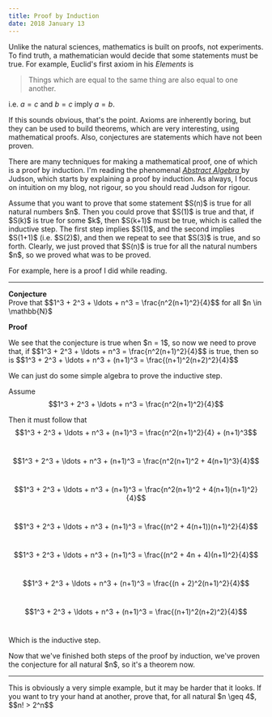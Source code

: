 ```yaml
---
title: Proof by Induction
date: 2018 January 13
---
```


<p>Unlike the natural sciences, mathematics is built on proofs, not
experiments. To find truth, a mathematician would decide that some
statements must be true. For example, Euclid's first axiom in his
<i>Elements</i> is

<blockquote>
	Things which are equal to the same thing are also equal to one another.
</blockquote>

i.e. $a = c$ and $b = c$ imply $a = b$. </p>

<p>If this sounds obvious, that's the point. Axioms are inherently boring, but
they can be used to build theorems, which are very interesting, using
mathematical proofs. Also, conjectures are statements which have not been
proven.</p>

<p>There are many techniques for making a mathematical proof, one of which is a
proof by induction. I'm reading the phenomenal
<a href="http://abstract.ups.edu/download/aata-20130816.pdf">
	<i>Abstract Algebra</i>
</a> by Judson, which starts by explaining a proof by induction. As always, I
focus on intuition on my blog, not rigour, so you should read Judson for
rigour.</p>

<p>Assume that you want to prove that some statement $S(n)$ is true for all
natural numbers $n$. Then you could prove that $S(1)$ is true and that, if
$S(k)$ is true for some $k$, then $S(k+1)$ must be true, which is called the
inductive step. The first step implies $S(1)$, and the second implies $S(1+1)$
(i.e. $S(2)$), and then we repeat to see that $S(3)$ is true, and so forth.
Clearly, we just proved that $S(n)$ is true for all the natural numbers $n$, so
we proved what was to be proved.</p>

<p>For example, here is a proof I did while reading.</p>

<hr />
<p><strong>Conjecture</strong><br />
Prove that
$$1^3 + 2^3 + \ldots + n^3 = \frac{n^2(n+1)^2}{4}$$
for all $n \in \mathbb{N}$</p>

<p><strong>Proof</strong></p>
We see that the conjecture is true when $n = 1$, so now we need to prove that,
if
$$1^3 + 2^3 + \ldots + n^3 = \frac{n^2(n+1)^2}{4}$$
is true, then so is
$$1^3 + 2^3 + \ldots + n^3 + (n+1)^3 = \frac{(n+1)^2(n+2)^2}{4}$$</p>

<p>We can just do some simple algebra to prove the inductive step.<br />

Assume
$$1^3 + 2^3 + \ldots + n^3 = \frac{n^2(n+1)^2}{4}$$

Then it must follow that
$$1^3 + 2^3 + \ldots + n^3 + (n+1)^3 = \frac{n^2(n+1)^2}{4} + (n+1)^3$$ <br />

$$1^3 + 2^3 + \ldots + n^3 + (n+1)^3 = \frac{n^2(n+1)^2 + 4(n+1)^3}{4}$$ <br />

$$1^3 + 2^3 + \ldots + n^3 + (n+1)^3 = \frac{n^2(n+1)^2 + 4(n+1)(n+1)^2}{4}$$ <br />

$$1^3 + 2^3 + \ldots + n^3 + (n+1)^3 = \frac{(n^2 + 4(n+1))(n+1)^2}{4}$$ <br />

$$1^3 + 2^3 + \ldots + n^3 + (n+1)^3 = \frac{(n^2 + 4n + 4)(n+1)^2}{4}$$ <br />

$$1^3 + 2^3 + \ldots + n^3 + (n+1)^3 = \frac{(n + 2)^2(n+1)^2}{4}$$ <br />

$$1^3 + 2^3 + \ldots + n^3 + (n+1)^3 = \frac{(n+1)^2(n+2)^2}{4}$$ <br />

Which is the inductive step.</p>

<p>
Now that we've finished both steps of the proof by induction, we've proven the
conjecture for all natural $n$, so it's a theorem now.
</p>

<hr />

<p>This is obviously a very simple example, but it may be harder that it looks. If you
want to try your hand at another, prove that, for all natural $n \geq 4$,
$$n! > 2^n$$

</p>

